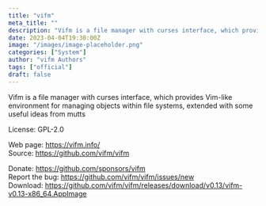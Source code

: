 ```yaml
---
title: "vifm"
meta_title: ""
description: "Vifm is a file manager with curses interface, which provides Vim-like environment for managing objects within file systems, extended with some useful ideas from mutt"
date: 2023-04-04T19:30:00Z
image: "/images/image-placeholder.png"
categories: ["System"]
author: "vifm Authors"
tags: ["official"]
draft: false
---
```


Vifm is a file manager with curses interface, which provides Vim-like environment for managing objects within file systems, extended with some useful ideas from mutts

License: GPL-2.0

Web page: https://vifm.info/  
Source: https://github.com/vifm/vifm

Donate: https://github.com/sponsors/vifm  
Report the bug: https://github.com/vifm/vifm/issues/new  
Download: https://github.com/vifm/vifm/releases/download/v0.13/vifm-v0.13-x86_64.AppImage
